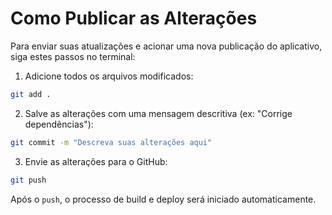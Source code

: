 # Como Publicar as Alterações

Para enviar suas atualizações e acionar uma nova publicação do aplicativo, siga estes passos no terminal:

1. Adicione todos os arquivos modificados:
```bash
git add .
```

2. Salve as alterações com uma mensagem descritiva (ex: "Corrige dependências"):
```bash
git commit -m "Descreva suas alterações aqui"
```

3. Envie as alterações para o GitHub:
```bash
git push
```

Após o `push`, o processo de build e deploy será iniciado automaticamente.